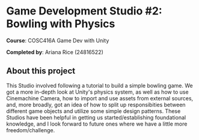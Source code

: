 # Game Development Studio #2: Bowling with Physics

**Course**: COSC416A Game Dev with Unity

**Completed by**: Ariana Rice (24816522)

## About this project

This Studio involved following a tutorial to build a simple bowling game. We got a more in-depth look at Unity's physics system, 
as well as how to use Cinemachine Camera, how to import and use assets from external sources, and, more broadly, got an idea of 
how to split up responsibities between different game objects and utilize some simple design patterns. These Studios have been
helpful in getting us started/establishing foundational knowledge, and I look forward to future ones where we have a little more 
freedom/challenge.
